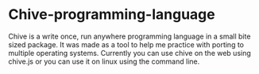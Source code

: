 # Chive-programming-language
Chive is a write once, run anywhere programming language in a small bite sized package. 
It was made as a tool to help me practice with porting to multiple operating systems.
Currently you can use chive on the web using chive.js or you can use it on linux using the command line. 
